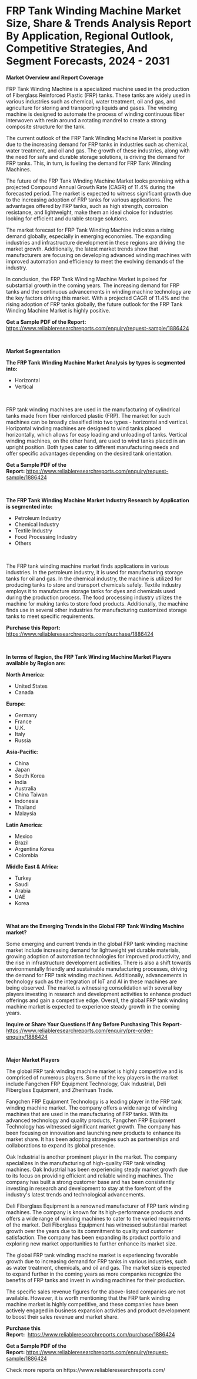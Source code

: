 <p><h1>FRP Tank Winding Machine Market Size, Share & Trends Analysis Report By Application, Regional Outlook, Competitive Strategies, And Segment Forecasts, 2024 - 2031</h1></p><p><strong>Market Overview and Report Coverage</strong></p>
<p><p>FRP Tank Winding Machine is a specialized machine used in the production of Fiberglass Reinforced Plastic (FRP) tanks. These tanks are widely used in various industries such as chemical, water treatment, oil and gas, and agriculture for storing and transporting liquids and gases. The winding machine is designed to automate the process of winding continuous fiber interwoven with resin around a rotating mandrel to create a strong composite structure for the tank.</p><p>The current outlook of the FRP Tank Winding Machine Market is positive due to the increasing demand for FRP tanks in industries such as chemical, water treatment, and oil and gas. The growth of these industries, along with the need for safe and durable storage solutions, is driving the demand for FRP tanks. This, in turn, is fueling the demand for FRP Tank Winding Machines.</p><p>The future of the FRP Tank Winding Machine Market looks promising with a projected Compound Annual Growth Rate (CAGR) of 11.4% during the forecasted period. The market is expected to witness significant growth due to the increasing adoption of FRP tanks for various applications. The advantages offered by FRP tanks, such as high strength, corrosion resistance, and lightweight, make them an ideal choice for industries looking for efficient and durable storage solutions.</p><p>The market forecast for FRP Tank Winding Machine indicates a rising demand globally, especially in emerging economies. The expanding industries and infrastructure development in these regions are driving the market growth. Additionally, the latest market trends show that manufacturers are focusing on developing advanced winding machines with improved automation and efficiency to meet the evolving demands of the industry.</p><p>In conclusion, the FRP Tank Winding Machine Market is poised for substantial growth in the coming years. The increasing demand for FRP tanks and the continuous advancements in winding machine technology are the key factors driving this market. With a projected CAGR of 11.4% and the rising adoption of FRP tanks globally, the future outlook for the FRP Tank Winding Machine Market is highly positive.</p></p>
<p><strong>Get a Sample PDF of the Report:</strong> <a href="https://www.reliableresearchreports.com/enquiry/request-sample/1886424">https://www.reliableresearchreports.com/enquiry/request-sample/1886424</a></p>
<p>&nbsp;</p>
<p><strong>Market Segmentation</strong></p>
<p><strong>The FRP Tank Winding Machine Market Analysis by types is segmented into:</strong></p>
<p><ul><li>Horizontal</li><li>Vertical</li></ul></p>
<p>&nbsp;</p>
<p><p>FRP tank winding machines are used in the manufacturing of cylindrical tanks made from fiber reinforced plastic (FRP). The market for such machines can be broadly classified into two types - horizontal and vertical. Horizontal winding machines are designed to wind tanks placed horizontally, which allows for easy loading and unloading of tanks. Vertical winding machines, on the other hand, are used to wind tanks placed in an upright position. Both types cater to different manufacturing needs and offer specific advantages depending on the desired tank orientation.</p></p>
<p><strong>Get a Sample PDF of the Report:</strong>&nbsp;<a href="https://www.reliableresearchreports.com/enquiry/request-sample/1886424">https://www.reliableresearchreports.com/enquiry/request-sample/1886424</a></p>
<p>&nbsp;</p>
<p><strong>The FRP Tank Winding Machine Market Industry Research by Application is segmented into:</strong></p>
<p><ul><li>Petroleum Industry</li><li>Chemical Industry</li><li>Textile Industry</li><li>Food Processing Industry</li><li>Others</li></ul></p>
<p>&nbsp;</p>
<p><p>The FRP tank winding machine market finds applications in various industries. In the petroleum industry, it is used for manufacturing storage tanks for oil and gas. In the chemical industry, the machine is utilized for producing tanks to store and transport chemicals safely. Textile industry employs it to manufacture storage tanks for dyes and chemicals used during the production process. The food processing industry utilizes the machine for making tanks to store food products. Additionally, the machine finds use in several other industries for manufacturing customized storage tanks to meet specific requirements.</p></p>
<p><strong>Purchase this Report:</strong>&nbsp; <a href="https://www.reliableresearchreports.com/purchase/1886424">https://www.reliableresearchreports.com/purchase/1886424</a></p>
<p>&nbsp;</p>
<p><strong>In terms of Region, the FRP Tank Winding Machine Market Players available by Region are:</strong></p>
<p>
    <p> <strong> North America: </strong>
        <ul>
            <li>United States</li>
            <li>Canada</li>
        </ul>
        </p> 
    <p> <strong> Europe: </strong>
        <ul>
            <li>Germany</li>
            <li>France</li>
            <li>U.K.</li>
            <li>Italy</li>
            <li>Russia</li>
        </ul>
        </p> 
    <p> <strong> Asia-Pacific: </strong>
        <ul>
            <li>China</li>
            <li>Japan</li>
            <li>South Korea</li>
            <li>India</li>
            <li>Australia</li>
            <li>China Taiwan</li>
            <li>Indonesia</li>
            <li>Thailand</li>
            <li>Malaysia</li>
        </ul>
        </p> 
    <p> <strong> Latin America: </strong>
        <ul>
            <li>Mexico</li>
            <li>Brazil</li>
            <li>Argentina Korea</li>
            <li>Colombia</li>
        </ul>
        </p> 
    <p> <strong> Middle East & Africa: </strong>
        <ul>
            <li>Turkey</li>
            <li>Saudi</li>
            <li>Arabia</li>
            <li>UAE</li>
            <li>Korea</li>
        </ul>
    </p>
    </p>
<p>&nbsp;</p>
<p><strong>What are the Emerging Trends in the Global FRP Tank Winding Machine market?</strong></p>
<p><p>Some emerging and current trends in the global FRP tank winding machine market include increasing demand for lightweight yet durable materials, growing adoption of automation technologies for improved productivity, and the rise in infrastructure development activities. There is also a shift towards environmentally friendly and sustainable manufacturing processes, driving the demand for FRP tank winding machines. Additionally, advancements in technology such as the integration of IoT and AI in these machines are being observed. The market is witnessing consolidation with several key players investing in research and development activities to enhance product offerings and gain a competitive edge.  Overall, the global FRP tank winding machine market is expected to experience steady growth in the coming years.</p></p>
<p><strong>Inquire or Share Your Questions If Any Before Purchasing This Report</strong>- <a href="https://www.reliableresearchreports.com/enquiry/pre-order-enquiry/1886424">https://www.reliableresearchreports.com/enquiry/pre-order-enquiry/1886424</a></p>
<p>&nbsp;</p>
<p><strong>Major Market Players</strong></p>
<p><p>The global FRP tank winding machine market is highly competitive and is comprised of numerous players. Some of the key players in the market include Fangchen FRP Equipment Technology, Oak Industrial, Deli Fiberglass Equipment, and Zhenhuan Trade.</p><p>Fangchen FRP Equipment Technology is a leading player in the FRP tank winding machine market. The company offers a wide range of winding machines that are used in the manufacturing of FRP tanks. With its advanced technology and quality products, Fangchen FRP Equipment Technology has witnessed significant market growth. The company has been focusing on innovation and launching new products to enhance its market share. It has been adopting strategies such as partnerships and collaborations to expand its global presence.</p><p>Oak Industrial is another prominent player in the market. The company specializes in the manufacturing of high-quality FRP tank winding machines. Oak Industrial has been experiencing steady market growth due to its focus on providing efficient and reliable winding machines. The company has built a strong customer base and has been consistently investing in research and development to stay at the forefront of the industry's latest trends and technological advancements.</p><p>Deli Fiberglass Equipment is a renowned manufacturer of FRP tank winding machines. The company is known for its high-performance products and offers a wide range of winding machines to cater to the varied requirements of the market. Deli Fiberglass Equipment has witnessed substantial market growth over the years due to its commitment to quality and customer satisfaction. The company has been expanding its product portfolio and exploring new market opportunities to further enhance its market size.</p><p>The global FRP tank winding machine market is experiencing favorable growth due to increasing demand for FRP tanks in various industries, such as water treatment, chemicals, and oil and gas. The market size is expected to expand further in the coming years as more companies recognize the benefits of FRP tanks and invest in winding machines for their production.</p><p>The specific sales revenue figures for the above-listed companies are not available. However, it is worth mentioning that the FRP tank winding machine market is highly competitive, and these companies have been actively engaged in business expansion activities and product development to boost their sales revenue and market share.</p></p>
<p><strong>Purchase this Report:</strong>&nbsp;&nbsp;<a href="https://www.reliableresearchreports.com/purchase/1886424">https://www.reliableresearchreports.com/purchase/1886424</a></p>
<p></p>
<p><strong>Get a Sample PDF of the Report:</strong>&nbsp;<a href="https://www.reliableresearchreports.com/enquiry/request-sample/1886424">https://www.reliableresearchreports.com/enquiry/request-sample/1886424</a></p>
<p>Check more reports on https://www.reliableresearchreports.com/</p>